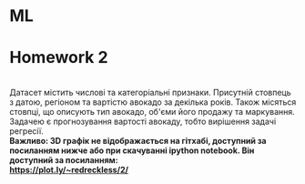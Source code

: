 # ML
# Homework 2
<br> Датасет містить числові та категоріальні признаки. Присутній стовпець з датою, регіоном та вартістю авокадо за декілька років. Також місяться стовпці, що описують тип авокадо, об'єми його продажу та маркування.
<br> Задачею є прогнозування вартості авокаду, тобто вирішення задачі регресії. 
<br> <b>Важливо:<b/> 3D графік не відображається на гітхабі, доступний за посиланням нижче або при скачуванні ipython notebook. Він доступний за посиланням: 
<br> https://plot.ly/~redreckless/2/
